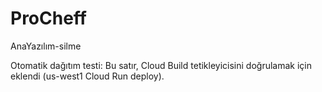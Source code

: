 # ProCheff
AnaYazılım-silme

Otomatik dağıtım testi: Bu satır, Cloud Build tetikleyicisini doğrulamak için eklendi (us-west1 Cloud Run deploy).

